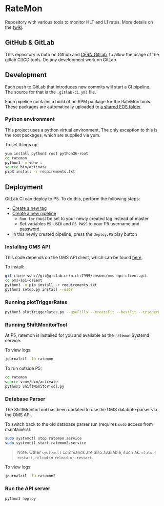 # RateMon

Repository with various tools to monitor HLT and L1 rates. More details on the [twiki](https://twiki.cern.ch/twiki/bin/viewauth/CMS/RateMonitoringScriptWithReferenceComparison).

## GitHub & GitLab

This repository is both on Github and [CERN GitLab](https://gitlab.cern.ch/cms-tsg-fog/RateMon), to allow the usage of the gitlab CI/CD tools.
Do any development work on GitLab.

## Development

Each push to GitLab that introduces new commits will start a CI pipeline.
The source for that is the `.gitlab-ci.yml` file.

Each pipeline contains a build of an RPM package for the RateMon tools. These packages are automatically uploaded to [a shared EOS folder](https://cernbox.cern.ch/index.php/s/TL7L81EaTE3Z8Zy).

### Python environment

This project uses a python virtual environment.
The only exception to this is the root packages, which are supplied via yum.

To set things up:
```bash
yum install python3 root python36-root
cd ratemon
python3 -m venv .
source bin/activate
pip3 install -r requirements.txt
```

## Deployment

GitLab CI can deploy to P5. To do this, perform the following steps:

- [Create a new tag](https://gitlab.cern.ch/cms-tsg-fog/ratemon/-/tags/new)
- [Create a new pipeline](https://gitlab.cern.ch/cms-tsg-fog/ratemon/-/pipelines/new)
  - `Run for` must be set to your newly created tag instead of master
  - Set variables `P5_USER` and `P5_PASS` to your P5 username and password.
- In this newly created pipeline, press the `deploy:P5` play button

### Installing OMS API

This code depends on the OMS API client, which can be found [here](https://gitlab.cern.ch/cmsoms/oms-api-client).

To install:
```bash
git clone ssh://git@gitlab.cern.ch:7999/cmsoms/oms-api-client.git
cd oms-api-client
python3 -m pip install -r requirements.txt
python3 setup.py install --user
```


### Running plotTriggerRates

```bash
python3 plotTriggerRates.py --useFills --createFit --bestFit --triggerList=TriggerLists/monitorlist_COLLISIONS.list 6303
```

### Running ShiftMonitorTool

At P5, ratemon is installed for you and available as the `ratemon` Systemd service.

To view logs:
```bash
journalctl -fu ratemon
```

To run outside P5:
```bash
cd ratemon
source venv/bin/activate
python3 ShiftMonitorTool.py
```

### Database Parser

The ShiftMonitorTool has been updated to use the OMS databate parser via the OMS API. 

To switch back to the old database parser run (requires `sudo` access from maintainers):
```bash
sudo systemctl stop ratemon.service
sudo systemctl start ratemon2.service
```

> Note: Other `systemctl` commands are also available, such as: `status`, `restart`, `reload` or `reload-or-restart`.

To view logs:
```bash
journalctl -fu ratemon2
```

### Run the API server

```bash
python3 app.py
```
